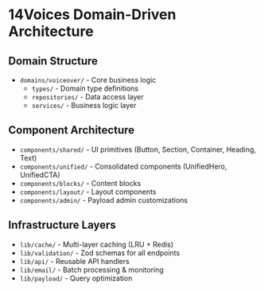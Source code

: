 # 14Voices Domain-Driven Architecture

## Domain Structure

- `domains/voiceover/` - Core business logic
  - `types/` - Domain type definitions
  - `repositories/` - Data access layer
  - `services/` - Business logic layer

## Component Architecture

- `components/shared/` - UI primitives (Button, Section, Container, Heading, Text)
- `components/unified/` - Consolidated components (UnifiedHero, UnifiedCTA)
- `components/blocks/` - Content blocks
- `components/layout/` - Layout components
- `components/admin/` - Payload admin customizations

## Infrastructure Layers

- `lib/cache/` - Multi-layer caching (LRU + Redis)
- `lib/validation/` - Zod schemas for all endpoints
- `lib/api/` - Reusable API handlers
- `lib/email/` - Batch processing & monitoring
- `lib/payload/` - Query optimization
